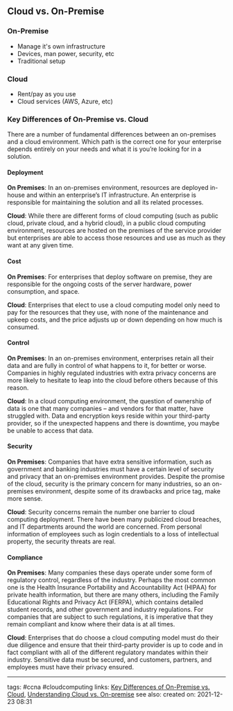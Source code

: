 ## Cloud vs. On-Premise

### On-Premise
- Manage it's own infrastructure
- Devices, man power, security, etc
- Traditional setup

### Cloud
- Rent/pay as you use
- Cloud services (AWS, Azure, etc)

### Key Differences of On-Premise vs. Cloud
There are a number of fundamental differences between an on-premises and a cloud environment. Which path is the correct one for your enterprise depends entirely on your needs and what it is you’re looking for in a solution.

#### Deployment

**On Premises**: In an on-premises environment, resources are deployed in-house and within an enterprise’s IT infrastructure. An enterprise is responsible for maintaining the solution and all its related processes.

**Cloud**: While there are different forms of cloud computing (such as public cloud, private cloud, and a hybrid cloud), in a public cloud computing environment, resources are hosted on the premises of the service provider but enterprises are able to access those resources and use as much as they want at any given time.

#### Cost

**On Premises**: For enterprises that deploy software on premise, they are responsible for the ongoing costs of the server hardware, power consumption, and space.

**Cloud**: Enterprises that elect to use a cloud computing model only need to pay for the resources that they use, with none of the maintenance and upkeep costs, and the price adjusts up or down depending on how much is consumed.

#### Control

**On Premises**: In an on-premises environment, enterprises retain all their data and are fully in control of what happens to it, for better or worse. Companies in highly regulated industries with extra privacy concerns are more likely to hesitate to leap into the cloud before others because of this reason.

**Cloud**: In a cloud computing environment, the question of ownership of data is one that many companies – and vendors for that matter, have struggled with. Data and encryption keys reside within your third-party provider, so if the unexpected happens and there is downtime, you maybe be unable to access that data.

#### Security

**On Premises**: Companies that have extra sensitive information, such as government and banking industries must have a certain level of security and privacy that an on-premises environment provides. Despite the promise of the cloud, security is the primary concern for many industries, so an on-premises environment, despite some of its drawbacks and price tag, make more sense.

**Cloud**: Security concerns remain the number one barrier to cloud computing deployment. There have been many publicized cloud breaches, and IT departments around the world are concerned. From personal information of employees such as login credentials to a loss of intellectual property, the security threats are real.

#### Compliance

**On Premises**: Many companies these days operate under some form of regulatory control, regardless of the industry. Perhaps the most common one is the Health Insurance Portability and Accountability Act (HIPAA) for private health information, but there are many others, including the Family Educational Rights and Privacy Act (FERPA), which contains detailed student records, and other government and industry regulations. For companies that are subject to such regulations, it is imperative that they remain compliant and know where their data is at all times.

**Cloud**: Enterprises that do choose a cloud computing model must do their due diligence and ensure that their third-party provider is up to code and in fact compliant with all of the different regulatory mandates within their industry. Sensitive data must be secured, and customers, partners, and employees must have their privacy ensured.


---
tags: #ccna #cloudcomputing 
links: [Key Differences of On-Premise vs. Cloud](https://www.cleo.com/blog/knowledge-base-on-premise-vs-cloud), [Understanding Cloud vs. On-premise](https://ccnaphilippines.teachable.com/courses/742904/lectures/15859373)
see also:
created on: 2021-12-23 08:31